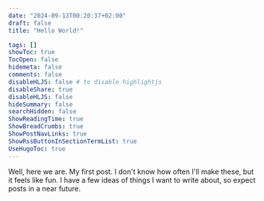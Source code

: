 ```yaml
---
date: "2024-09-13T00:20:37+02:00"
draft: false
title: "Hello World!"

tags: []
showToc: true
TocOpen: false
hidemeta: false
comments: false
disableHLJS: false # to disable highlightjs
disableShare: true
disableHLJS: false
hideSummary: false
searchHidden: false
ShowReadingTime: true
ShowBreadCrumbs: true
ShowPostNavLinks: true
ShowRssButtonInSectionTermList: true
UseHugoToc: true
---
```


Well, here we are. My first post. I don't know how often I'll make these, but it feels like fun. I have a few ideas of things I want to write about, so expect posts in a near future.
